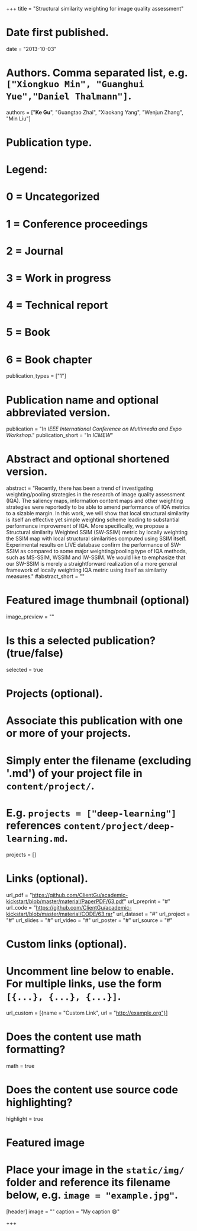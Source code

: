 +++
title = "Structural similarity weighting for image quality assessment"

# Date first published.
date = "2013-10-03"

# Authors. Comma separated list, e.g. `["Xiongkuo Min", "Guanghui Yue","Daniel Thalmann"]`.
authors = ["**Ke Gu**", "Guangtao Zhai", "Xiaokang Yang", "Wenjun Zhang", "Min Liu"]
# Publication type.
# Legend:
# 0 = Uncategorized
# 1 = Conference proceedings
# 2 = Journal
# 3 = Work in progress
# 4 = Technical report
# 5 = Book
# 6 = Book chapter
publication_types = ["1"]

# Publication name and optional abbreviated version.
publication = "In *IEEE International Conference on Multimedia and Expo Workshop*."
publication_short = "In *ICMEW*"

# Abstract and optional shortened version.
abstract = "Recently, there has been a trend of investigating weighting/pooling strategies in the research of image quality assessment (IQA). The saliency maps, information content maps and other weighting strategies were reportedly to be able to amend performance of IQA metrics to a sizable margin. In this work, we will show that local structural similarity is itself an effective yet simple weighting scheme leading to substantial performance improvement of IQA. More specifically, we propose a Structural similarity Weighted SSIM (SW-SSIM) metric by locally weighting the SSIM map with local structural similarities computed using SSIM itself. Experimental results on LIVE database confirm the performance of SW-SSIM as compared to some major weighting/pooling type of IQA methods, such as MS-SSIM, WSSIM and IW-SSIM. We would like to emphasize that our SW-SSIM is merely a straightforward realization of a more general framework of locally weighting IQA metric using itself as similarity measures."
#abstract_short = ""

# Featured image thumbnail (optional)
image_preview = ""

# Is this a selected publication? (true/false)
selected = true

# Projects (optional).
#   Associate this publication with one or more of your projects.
#   Simply enter the filename (excluding '.md') of your project file in `content/project/`.
#   E.g. `projects = ["deep-learning"]` references `content/project/deep-learning.md`.
projects = []

# Links (optional).
url_pdf = "https://github.com/ClientGu/academic-kickstart/blob/master/material/PaperPDF/63.pdf"
url_preprint = "#"
url_code = "https://github.com/ClientGu/academic-kickstart/blob/master/material/CODE/63.rar"
url_dataset = "#"
url_project = "#"
url_slides = "#"
url_video = "#"
url_poster = "#"
url_source = "#"

# Custom links (optional).
#   Uncomment line below to enable. For multiple links, use the form `[{...}, {...}, {...}]`.
 url_custom = [{name = "Custom Link", url = "http://example.org"}]

# Does the content use math formatting?
math = true

# Does the content use source code highlighting?
highlight = true

# Featured image
# Place your image in the `static/img/` folder and reference its filename below, e.g. `image = "example.jpg"`.
[header]
image = ""
caption = "My caption 😄"

+++
